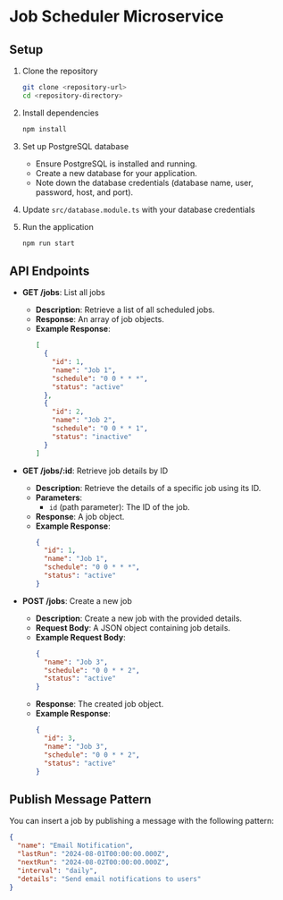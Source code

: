 # Job Scheduler Microservice

## Setup

1. Clone the repository
    ```bash
    git clone <repository-url>
    cd <repository-directory>
    ```

2. Install dependencies
    ```bash
    npm install
    ```

3. Set up PostgreSQL database
    - Ensure PostgreSQL is installed and running.
    - Create a new database for your application.
    - Note down the database credentials (database name, user, password, host, and port).

4. Update `src/database.module.ts` with your database credentials

5. Run the application
    ```bash
    npm run start
    ```

## API Endpoints

- **GET /jobs**: List all jobs
  - **Description**: Retrieve a list of all scheduled jobs.
  - **Response**: An array of job objects.
  - **Example Response**:
    ```json
    [
      {
        "id": 1,
        "name": "Job 1",
        "schedule": "0 0 * * *",
        "status": "active"
      },
      {
        "id": 2,
        "name": "Job 2",
        "schedule": "0 0 * * 1",
        "status": "inactive"
      }
    ]
    ```

- **GET /jobs/:id**: Retrieve job details by ID
  - **Description**: Retrieve the details of a specific job using its ID.
  - **Parameters**: 
    - `id` (path parameter): The ID of the job.
  - **Response**: A job object.
  - **Example Response**:
    ```json
    {
      "id": 1,
      "name": "Job 1",
      "schedule": "0 0 * * *",
      "status": "active"
    }
    ```

- **POST /jobs**: Create a new job
  - **Description**: Create a new job with the provided details.
  - **Request Body**: A JSON object containing job details.
  - **Example Request Body**:
    ```json
    {
      "name": "Job 3",
      "schedule": "0 0 * * 2",
      "status": "active"
    }
    ```
  - **Response**: The created job object.
  - **Example Response**:
    ```json
    {
      "id": 3,
      "name": "Job 3",
      "schedule": "0 0 * * 2",
      "status": "active"
    }
    ```

## Publish Message Pattern

You can insert a job by publishing a message with the following pattern:

```json
{
  "name": "Email Notification",
  "lastRun": "2024-08-01T00:00:00.000Z",
  "nextRun": "2024-08-02T00:00:00.000Z",
  "interval": "daily",
  "details": "Send email notifications to users"
}
